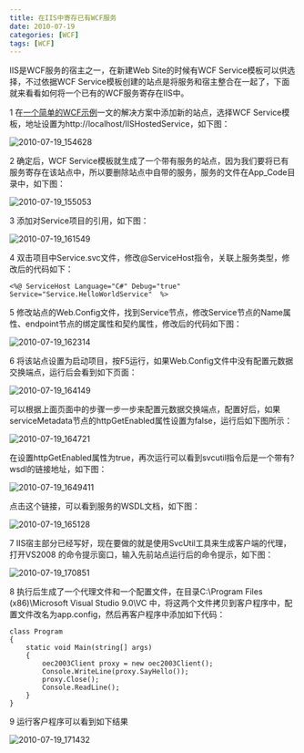 ```yaml
---
title: 在IIS中寄存已有WCF服务
date: 2010-07-19
categories: [WCF]
tags: [WCF]
---
```


IIS是WCF服务的宿主之一，在新建Web Site的时候有WCF Service模板可以供选择，不过依据WCF Service模板创建的站点是将服务和宿主整合在一起了，下面就来看看如何将一个已有的WCF服务寄存在IIS中。

1 在[一个简单的WCF示例](http://www.cnblogs.com/oec2003/archive/2010/07/15/1778013.html)一文的解决方案中添加新的站点，选择WCF Service模板，地址设置为http://localhost/IISHostedService，如下图：

![2010-07-19_154628](http://oec2003.qiniudn.com/2010-07-19_154628.png)

2 确定后，WCF Service模板就生成了一个带有服务的站点，因为我们要将已有服务寄存在该站点中，所以要删除站点中自带的服务，服务的文件在App_Code目录中，如下图：

![2010-07-19_155053](http://oec2003.qiniudn.com/2010-07-19_155053.png)

3 添加对Service项目的引用，如下图：

![2010-07-19_161549](http://oec2003.qiniudn.com/2010-07-19_161549.png)

4 双击项目中Service.svc文件，修改@ServiceHost指令，关联上服务类型，修改后的代码如下：

```
<%@ ServiceHost Language="C#" Debug="true" Service="Service.HelloWorldService"  %>
```

5 修改站点的Web.Config文件，找到Service节点，修改Service节点的Name属性、endpoint节点的绑定属性和契约属性，修改后的代码如下图：

![2010-07-19_162314](http://oec2003.qiniudn.com/2010-07-19_162314.png)

6 将该站点设置为启动项目，按F5运行，如果Web.Config文件中没有配置元数据交换端点，运行后会看到如下页面：

![2010-07-19_164149](http://oec2003.qiniudn.com/2010-07-19_164149.png)

可以根据上面页面中的步骤一步一步来配置元数据交换端点，配置好后，如果serviceMetadata节点的httpGetEnabled属性设置为false，运行后如下图所示：

![2010-07-19_164721](http://oec2003.qiniudn.com/2010-07-19_164721.png)

在设置httpGetEnabled属性为true，再次运行可以看到svcutil指令后是一个带有?wsdl的链接地址，如下图：

![2010-07-19_1649411](http://oec2003.qiniudn.com/2010-07-19_1649411.png)

点击这个链接，可以看到服务的WSDL文档，如下图：

![2010-07-19_165128](http://oec2003.qiniudn.com/2010-07-19_165128.png)

7 IIS宿主部分已经写好，现在要做的就是使用SvcUtil工具来生成客户端的代理，打开VS2008 的命令提示窗口，输入先前站点运行后的命令提示，如下图：

![2010-07-19_170851](http://oec2003.qiniudn.com/2010-07-19_170851.png)

8 执行后生成了一个代理文件和一个配置文件，在目录C:\Program Files (x86)\Microsoft Visual Studio 9.0\VC 中，将这两个文件拷贝到客户程序中，配置文件改名为app.config，然后再客户程序中添加如下代码：

```
class Program
{
    static void Main(string[] args)
    {
        oec2003Client proxy = new oec2003Client();
        Console.WriteLine(proxy.SayHello());
        proxy.Close();
        Console.ReadLine();
    }
}
```

9 运行客户程序可以看到如下结果

![2010-07-19_171432](http://oec2003.qiniudn.com/2010-07-19_171432.png)

